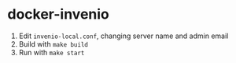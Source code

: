docker-invenio
==============

1. Edit `invenio-local.conf`, changing server name and admin email
2. Build with `make build`
3. Run with `make start`
